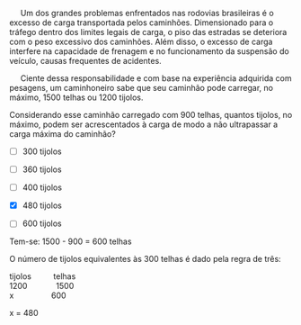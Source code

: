 

     Um dos grandes problemas enfrentados nas rodovias brasileiras é o excesso de carga transportada pelos caminhões. Dimensionado para o tráfego dentro dos limites legais de carga, o piso das estradas se deteriora com o peso excessivo dos caminhões. Além disso, o excesso de carga interfere na capacidade de frenagem e no funcionamento da suspensão do veículo, causas frequentes de acidentes.

     Ciente dessa responsabilidade e com base na experiência adquirida com pesagens, um caminhoneiro sabe que seu caminhão pode carregar, no máximo, 1500 telhas ou 1200 tijolos.

Considerando esse caminhão carregado com 900 telhas, quantos tijolos, no máximo, podem ser acrescentados à carga de modo a não ultrapassar a carga máxima do caminhão?



- [ ] 300 tijolos
- [ ] 360 tijolos
- [ ] 400 tijolos
- [x] 480 tijolos
- [ ] 600 tijolos


Tem-se: 1500 - 900 = 600 telhas

O número de tijolos equivalentes às 300 telhas é dado pela regra de três:

tijolos          telhas \
1200             1500\
x                 600

x = 480

